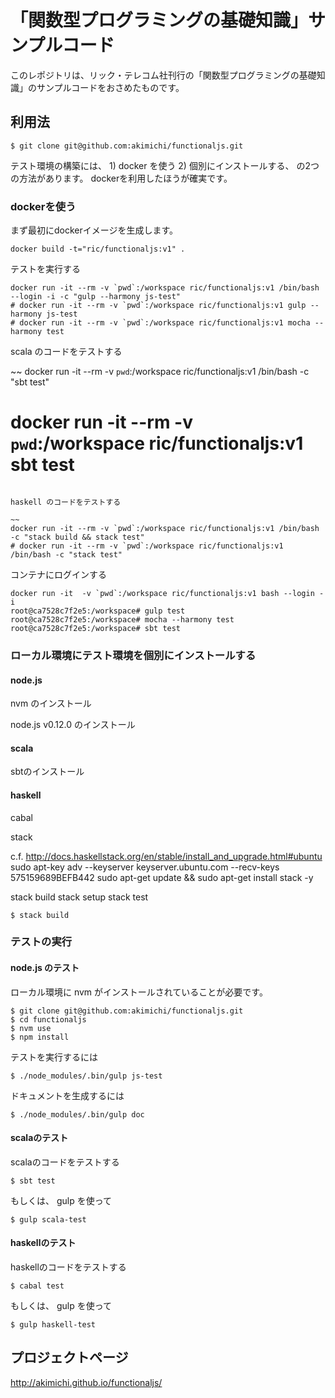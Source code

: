 # 「関数型プログラミングの基礎知識」サンプルコード

このレポジトリは、リック・テレコム社刊行の「関数型プログラミングの基礎知識」のサンプルコードをおさめたものです。

## 利用法 

~~~
$ git clone git@github.com:akimichi/functionaljs.git
~~~

テスト環境の構築には、 1) docker を使う 2) 個別にインストールする、 の2つの方法があります。
dockerを利用したほうが確実です。


### dockerを使う

まず最初にdockerイメージを生成します。

~~~
docker build -t="ric/functionaljs:v1" .
~~~

テストを実行する

~~~
docker run -it --rm -v `pwd`:/workspace ric/functionaljs:v1 /bin/bash --login -i -c "gulp --harmony js-test"
# docker run -it --rm -v `pwd`:/workspace ric/functionaljs:v1 gulp --harmony js-test
# docker run -it --rm -v `pwd`:/workspace ric/functionaljs:v1 mocha --harmony test 
~~~

scala のコードをテストする

~~
docker run -it --rm -v `pwd`:/workspace ric/functionaljs:v1 /bin/bash -c "sbt test"
# docker run -it --rm -v `pwd`:/workspace ric/functionaljs:v1 sbt test
~~~

haskell のコードをテストする

~~
docker run -it --rm -v `pwd`:/workspace ric/functionaljs:v1 /bin/bash -c "stack build && stack test"
# docker run -it --rm -v `pwd`:/workspace ric/functionaljs:v1 /bin/bash -c "stack test"
~~~

コンテナにログインする

~~~
docker run -it  -v `pwd`:/workspace ric/functionaljs:v1 bash --login -i
root@ca7528c7f2e5:/workspace# gulp test 
root@ca7528c7f2e5:/workspace# mocha --harmony test
root@ca7528c7f2e5:/workspace# sbt test
~~~


<!-- ~~~ -->
<!-- docker exec -i -t ric/functionaljs:v1 bash -->
<!-- ~~~ -->


### ローカル環境にテスト環境を個別にインストールする

#### node.js

nvm のインストール

node.js v0.12.0 のインストール

#### scala

sbtのインストール

#### haskell

cabal

stack

c.f. http://docs.haskellstack.org/en/stable/install_and_upgrade.html#ubuntu
sudo apt-key adv --keyserver keyserver.ubuntu.com --recv-keys 575159689BEFB442
sudo apt-get update && sudo apt-get install stack -y

stack build
stack setup
stack test

~~~
$ stack build
~~~

### テストの実行 

#### node.js のテスト

ローカル環境に nvm がインストールされていることが必要です。

~~~
$ git clone git@github.com:akimichi/functionaljs.git
$ cd functionaljs
$ nvm use
$ npm install
~~~

テストを実行するには

~~~
$ ./node_modules/.bin/gulp js-test
~~~

ドキュメントを生成するには

~~~
$ ./node_modules/.bin/gulp doc
~~~

#### scalaのテスト

scalaのコードをテストする

~~~
$ sbt test
~~~

もしくは、 gulp を使って

~~~
$ gulp scala-test
~~~

#### haskellのテスト

haskellのコードをテストする

~~~
$ cabal test
~~~

もしくは、 gulp を使って

~~~
$ gulp haskell-test
~~~

## プロジェクトページ


http://akimichi.github.io/functionaljs/

